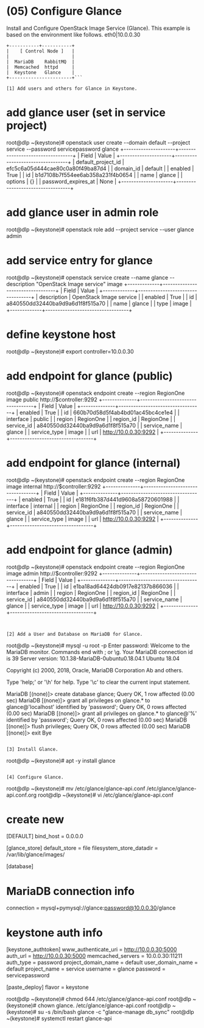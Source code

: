# (05) Configure Glance

	
Install and Configure OpenStack Image Service (Glance).
This example is based on the environment like follows.
        eth0|10.0.0.30 
```
+-----------+-----------+
|    [ Control Node ]   |
|                       |
|  MariaDB    RabbitMQ  |
|  Memcached  httpd     |
|  Keystone   Glance    |
+-----------------------+```

[1]	Add users and others for Glance in Keystone.

```
# add glance user (set in service project)
root@dlp ~(keystone)# openstack user create --domain default --project service --password servicepassword glance
+---------------------+----------------------------------+
| Field               | Value                            |
+---------------------+----------------------------------+
| default_project_id  | efc5c6a05d444cae80c0a80f49ba87d4 |
| domain_id           | default                          |
| enabled             | True                             |
| id                  | b1d7108b7f554ee6ab358a231f4b0654 |
| name                | glance                           |
| options             | {}                               |
| password_expires_at | None                             |
+---------------------+----------------------------------+

# add glance user in admin role
root@dlp ~(keystone)# openstack role add --project service --user glance admin
# add service entry for glance
root@dlp ~(keystone)# openstack service create --name glance --description "OpenStack Image service" image
+-------------+----------------------------------+
| Field       | Value                            |
+-------------+----------------------------------+
| description | OpenStack Image service          |
| enabled     | True                             |
| id          | a840550dd32440ba9d9a6d1f8f515a70 |
| name        | glance                           |
| type        | image                            |
+-------------+----------------------------------+

# define keystone host
root@dlp ~(keystone)# export controller=10.0.0.30
# add endpoint for glance (public)
root@dlp ~(keystone)# openstack endpoint create --region RegionOne image public http://$controller:9292
+--------------+----------------------------------+
| Field        | Value                            |
+--------------+----------------------------------+
| enabled      | True                             |
| id           | 660b70d58d5f4ab4bd01ac45bc4ce1e4 |
| interface    | public                           |
| region       | RegionOne                        |
| region_id    | RegionOne                        |
| service_id   | a840550dd32440ba9d9a6d1f8f515a70 |
| service_name | glance                           |
| service_type | image                            |
| url          | http://10.0.0.30:9292            |
+--------------+----------------------------------+

# add endpoint for glance (internal)
root@dlp ~(keystone)# openstack endpoint create --region RegionOne image internal http://$controller:9292
+--------------+----------------------------------+
| Field        | Value                            |
+--------------+----------------------------------+
| enabled      | True                             |
| id           | e181f6fb387d441d9608a58720601988 |
| interface    | internal                         |
| region       | RegionOne                        |
| region_id    | RegionOne                        |
| service_id   | a840550dd32440ba9d9a6d1f8f515a70 |
| service_name | glance                           |
| service_type | image                            |
| url          | http://10.0.0.30:9292            |
+--------------+----------------------------------+

# add endpoint for glance (admin)
root@dlp ~(keystone)# openstack endpoint create --region RegionOne image admin http://$controller:9292
+--------------+----------------------------------+
| Field        | Value                            |
+--------------+----------------------------------+
| enabled      | True                             |
| id           | e1ba18ad64424db0917e82137b866036 |
| interface    | admin                            |
| region       | RegionOne                        |
| region_id    | RegionOne                        |
| service_id   | a840550dd32440ba9d9a6d1f8f515a70 |
| service_name | glance                           |
| service_type | image                            |
| url          | http://10.0.0.30:9292            |
+--------------+----------------------------------+
```


[2]	Add a User and Database on MariaDB for Glance.

```
root@dlp ~(keystone)# mysql -u root -p
Enter password:
Welcome to the MariaDB monitor.  Commands end with ; or \g.
Your MariaDB connection id is 39
Server version: 10.1.38-MariaDB-0ubuntu0.18.04.1 Ubuntu 18.04

Copyright (c) 2000, 2018, Oracle, MariaDB Corporation Ab and others.

Type 'help;' or '\h' for help. Type '\c' to clear the current input statement.

MariaDB [(none)]> create database glance;
Query OK, 1 row affected (0.00 sec)
MariaDB [(none)]> grant all privileges on glance.* to glance@'localhost' identified by 'password';
Query OK, 0 rows affected (0.00 sec)
MariaDB [(none)]> grant all privileges on glance.* to glance@'%' identified by 'password';
Query OK, 0 rows affected (0.00 sec)
MariaDB [(none)]> flush privileges;
Query OK, 0 rows affected (0.00 sec)
MariaDB [(none)]> exit
Bye
```

[3]	Install Glance.

```
root@dlp ~(keystone)# apt -y install glance
```

[4]	Configure Glance.

```
root@dlp ~(keystone)# mv /etc/glance/glance-api.conf /etc/glance/glance-api.conf.org
root@dlp ~(keystone)# vi /etc/glance/glance-api.conf
# create new
[DEFAULT]
bind_host = 0.0.0.0

[glance_store]
default_store = file
filesystem_store_datadir = /var/lib/glance/images/

[database]
# MariaDB connection info
connection = mysql+pymysql://glance:password@10.0.0.30/glance

# keystone auth info
[keystone_authtoken]
www_authenticate_uri = http://10.0.0.30:5000
auth_url = http://10.0.0.30:5000
memcached_servers = 10.0.0.30:11211
auth_type = password
project_domain_name = default
user_domain_name = default
project_name = service
username = glance
password = servicepassword

[paste_deploy]
flavor = keystone

root@dlp ~(keystone)# chmod 644 /etc/glance/glance-api.conf
root@dlp ~(keystone)# chown glance. /etc/glance/glance-api.conf
root@dlp ~(keystone)# su -s /bin/bash glance -c "glance-manage db_sync"
root@dlp ~(keystone)# systemctl restart glance-api
```